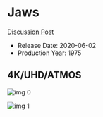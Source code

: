 # Jaws

[Discussion Post](https://www.avsforum.com/threads/bass-eq-for-filtered-movies.2995212/post-59753470)

* Release Date: 2020-06-02
* Production Year: 1975

## 4K/UHD/ATMOS

![img 0](https://i.imgur.com/B8yEf6A.jpg)

![img 1](https://i.imgur.com/vXFZfej.png)

